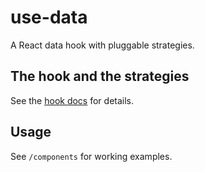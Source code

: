 # use-data

A React data hook with pluggable strategies.

## The hook and the strategies

See the [hook docs](./src/hooks/useData/useData.md) for details.

## Usage

See `/components` for working examples.
